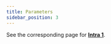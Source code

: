 ```yaml
---
title: Parameters
sidebar_position: 3
---
```


See the corresponding page for **[Intra 1](/docs/finance-area/declarations/intrastat/create-from-records-intrastat1/parameters)**.